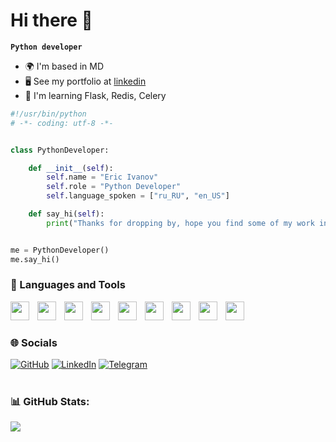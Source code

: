 # Hi there 👋

**`Python developer`**
* 🌍  I'm based in MD
* 🖥️  See my portfolio at [linkedin](https://www.linkedin.com/in/trippiez/)
* 🧠  I'm learning Flask, Redis, Celery

```python
#!/usr/bin/python
# -*- coding: utf-8 -*-


class PythonDeveloper:

    def __init__(self):
        self.name = "Eric Ivanov"
        self.role = "Python Developer"
        self.language_spoken = ["ru_RU", "en_US"]

    def say_hi(self):
        print("Thanks for dropping by, hope you find some of my work interesting.")


me = PythonDeveloper()
me.say_hi()
```

### 🧰 Languages and Tools

<img align="left" width="30px" style="padding-right:10px" src="https://skillicons.dev/icons?i=py" />
<img align="left" width="30px" style="padding-right:10px" src="https://skillicons.dev/icons?i=django" />
<img align="left" width="30px" style="padding-right:10px" src="https://skillicons.dev/icons?i=fastapi" />
<img align="left" width="30px" style="padding-right:10px" src="https://skillicons.dev/icons?i=postgres" />
<img align="left" width="30px" style="padding-right:10px" src="https://skillicons.dev/icons?i=docker" />
<img align="left" width="30px" style="padding-right:10px" src="https://skillicons.dev/icons?i=nginx" />
<img align="left" width="30px" style="padding-right:10px" src="https://skillicons.dev/icons?i=gcp" />
<img align="left" width="30px" style="padding-right:10px" src="https://skillicons.dev/icons?i=git" />
<img align="left" width="30px" style="padding-right:10px" src="https://skillicons.dev/icons?i=linux" />

<br />

#

### 🌐 Socials

<p>
    <a href="https://github.com/trippiez" target="_blank"><img alt="GitHub" src="https://img.shields.io/badge/GitHub-%2312100E.svg?&style=for-the-badge&logo=Github&logoColor=white" /></a>
    <a href="https://www.linkedin.com/in/trippiez/" target="_blank"><img alt="LinkedIn" src="https://img.shields.io/badge/linkedin-%230077B5.svg?&style=for-the-badge&logo=linkedin&logoColor=white" /></a>
    <a href="https://t.me/ssstqdm" target="_blank"><img alt="Telegram" src="https://img.shields.io/badge/Telegram-%231AABF1.svg?&style=for-the-badge&logo=Telegram&logoColor=white" /></a>
</p>

#

### 📊 GitHub Stats:
![](https://github-readme-stats.vercel.app/api?username=trippiez&theme=dark&hide_border=true&include_all_commits=false&count_private=false)<br/>
